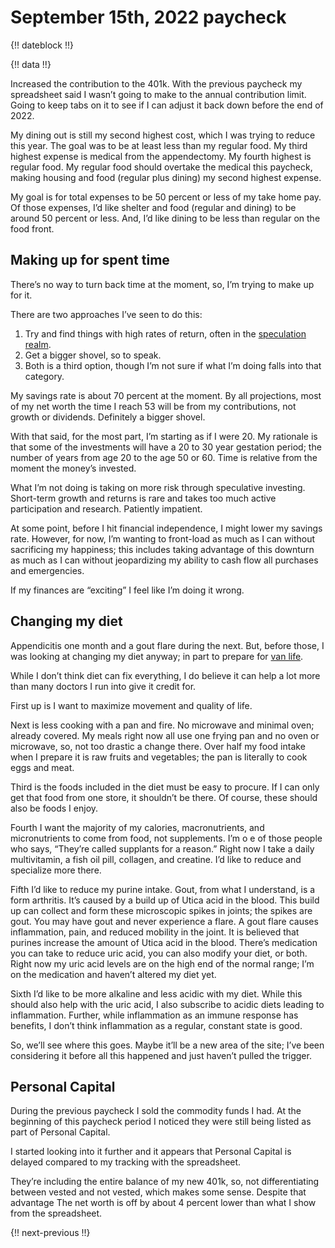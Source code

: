 # September 15th, 2022 paycheck

{!! dateblock !!}

{!! data !!}

Increased the contribution to the 401k. With the previous paycheck my spreadsheet said I wasn’t going to make to the annual contribution limit. Going to keep tabs on it to see if I can adjust it back down before the end of 2022.

My dining out is still my second highest cost, which I was trying to reduce this year. The goal was to be at least less than my regular food. My third highest expense is medical from the appendectomy. My fourth highest is regular food. My regular food should overtake the medical this paycheck, making housing and food (regular plus dining) my second highest expense.

My goal is for total expenses to be 50 percent or less of my take home pay. Of those expenses, I’d like shelter and food (regular and dining) to be around 50 percent or less. And, I’d like dining to be less than regular on the food front.

## Making up for spent time

There’s no way to turn back time at the moment, so, I’m trying to make up for it.

There are two approaches I’ve seen to do this:

1. Try and find things with high rates of return, often in the [speculation realm](/essays-and-editorials/finances/concepts/#investing-speculating-and-gambling-arent-the-same).
2. Get a bigger shovel, so to speak.
3. Both is a third option, though I’m not sure if what I’m doing falls into that category.

My savings rate is about 70 percent at the moment. By all projections, most of my net worth the time I reach 53 will be from my contributions, not growth or dividends. Definitely a bigger shovel.

With that said, for the most part, I’m starting as if I were 20. My rationale is that some of the investments will have a 20 to 30 year gestation period; the number of years from age 20 to the age 50 or 60. Time is relative from the moment the money’s invested.

What I’m not doing is taking on more risk through speculative investing. Short-term growth and returns is rare and takes too much active participation and research. Patiently impatient.

At some point, before I hit financial independence, I might lower my savings rate. However, for now, I’m wanting to front-load as much as I can without sacrificing my happiness; this includes taking advantage of this downturn as much as I can without jeopardizing my ability to cash flow all purchases and emergencies.

If my finances are “exciting” I feel like I’m doing it wrong.

## Changing my diet

Appendicitis one month and a gout flare during the next. But, before those, I was looking at changing my diet anyway; in part to prepare for [van life](/experiences/van-life/).

While I don’t think diet can fix everything, I do believe it can help a lot more than many doctors I run into give it credit for.

First up is I want to maximize movement and quality of life.

Next is less cooking with a pan and fire. No microwave and minimal oven; already covered. My meals right now all use one frying pan and no oven or microwave, so, not too drastic a change there. Over half my food intake when I prepare it is raw fruits and vegetables; the pan is literally to cook eggs and meat.

Third is the foods included in the diet must be easy to procure. If I can only get that food from one store, it shouldn’t be there. Of course, these should also be foods I enjoy.

Fourth I want the majority of my calories, macronutrients, and micronutrients to come from food, not supplements. I’m o e of those people who says, “They’re called supplants for a reason.” Right now I take a daily multivitamin, a fish oil pill, collagen, and creatine. I’d like to reduce and specialize more there.

Fifth I’d like to reduce my purine intake. Gout, from what I understand, is a form arthritis. It’s caused by a build up of Utica acid in the blood. This build up can collect and form these microscopic spikes in joints; the spikes are gout. You may have gout and never experience a flare. A gout flare causes inflammation, pain, and reduced mobility in the joint. It is believed that purines increase the amount of Utica acid in the blood. There’s medication you can take to reduce uric acid, you can also modify your diet, or both. Right now my uric acid levels are on the high end of the normal range; I’m on the medication and haven’t altered my diet yet.

Sixth I’d like to be more alkaline and less acidic with my diet. While this should also help with the uric acid, I also subscribe to acidic diets leading to inflammation. Further, while inflammation as an immune response has benefits, I don’t think inflammation as a regular, constant state is good.

So, we’ll see where this goes. Maybe it’ll be a new area of the site; I’ve been considering it before all this happened and just haven’t pulled the trigger.

## Personal Capital

During the previous paycheck I sold the commodity funds I had. At the beginning of this paycheck period I noticed they were still being listed as part of Personal Capital.

I started looking into it further and it appears that Personal Capital is delayed compared to my tracking with the spreadsheet.

They’re including the entire balance of my new 401k, so, not differentiating between vested and not vested, which makes some sense. Despite that advantage The net worth is off by about 4 percent lower than what I show from the spreadsheet.

{!! next-previous !!}
